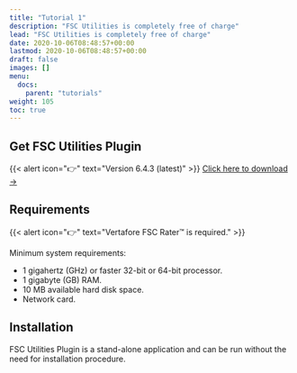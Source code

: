 ```yaml
---
title: "Tutorial 1"
description: "FSC Utilities is completely free of charge"
lead: "FSC Utilities is completely free of charge"
date: 2020-10-06T08:48:57+00:00
lastmod: 2020-10-06T08:48:57+00:00
draft: false
images: []
menu:
  docs:
    parent: "tutorials"
weight: 105
toc: true
---
```

## Get FSC Utilities Plugin
{{< alert icon="👉" text="Version 6.4.3 (latest)" >}}
[Click here to download →](https://drive.google.com/uc?id=1cflyHoi7Qm7q59scytCz_lmwOKqTLwLF&export=download)

## Requirements

{{< alert icon="👉" text="Vertafore FSC Rater™ is required." >}}

Minimum system requirements:

- 1 gigahertz (GHz) or faster 32-bit or 64-bit processor.
- 1 gigabyte (GB) RAM.
- 10 MB available hard disk space.
- Network card.

## Installation
FSC Utilities Plugin is a stand-alone application and can be run without the need for installation procedure.


